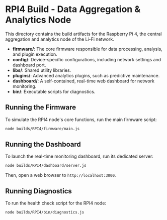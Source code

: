 # RPI4 Build - Data Aggregation & Analytics Node

This directory contains the build artifacts for the Raspberry Pi 4, the central aggregation and analytics node of the Li-Fi network.

- **firmware/**: The core firmware responsible for data processing, analysis, and plugin execution.
- **config/**: Device-specific configurations, including network settings and dashboard port.
- **libs/**: Shared utility libraries.
- **plugins/**: Advanced analytics plugins, such as predictive maintenance.
- **dashboard/**: A self-contained, real-time web dashboard for network monitoring.
- **bin/**: Executable scripts for diagnostics.

## Running the Firmware

To simulate the RPI4 node's core functions, run the main firmware script:

```sh
node builds/RPI4/firmware/main.js
```

## Running the Dashboard

To launch the real-time monitoring dashboard, run its dedicated server:

```sh
node builds/RPI4/dashboard/server.js
```

Then, open a web browser to `http://localhost:3000`.

## Running Diagnostics

To run the health check script for the RPI4 node:

```sh
node builds/RPI4/bin/diagnostics.js
```
